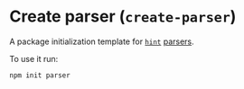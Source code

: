 # Create parser (`create-parser`)

A package initialization template for [`hint`][hint]
[parsers][parsers].

To use it run:

```bash
npm init parser
```

<!-- Link labels: -->

[parsers]: https://webhint.io/docs/user-guide/concepts/parsers/
[hint]: https://webhint.io/
